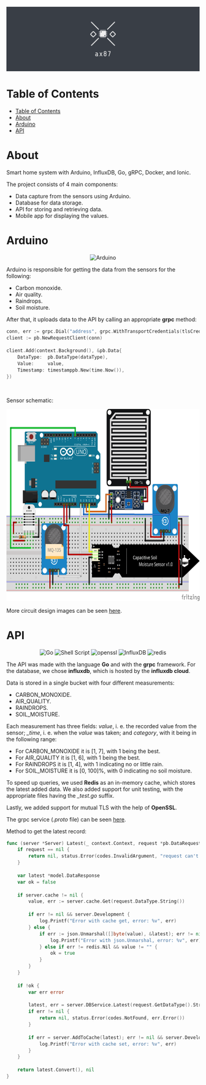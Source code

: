![Project logo](/images/logo.png)

# Table of Contents

- [Table of Contents](#table-of-contents)
- [About](#about)
- [Arduino](#arduino)
- [API](#api)

# About

Smart home system with Arduino, InfluxDB, Go, gRPC, Docker, and Ionic.

The project consists of 4 main components:
- Data capture from the sensors using Arduino.
- Database for data storage.
- API for storing and retrieving data.
- Mobile app for displaying the values.

# Arduino
<div align="center">
  <img alt="Arduino" src="https://img.shields.io/badge/Arduino-00979D?style=for-the-badge&logo=Arduino&logoColor=white"/>
</div>

Arduino is responsible for getting the data from the sensors for the following:
- Carbon monoxide.
- Air quality.
- Raindrops.
- Soil moisture.

After that, it uploads data to the API by calling an appropriate **grpc** method:
```go
conn, err := grpc.Dial("address", grpc.WithTransportCredentials(tlsCred))
client := pb.NewRequestClient(conn)

client.Add(context.Background(), &pb.Data{
    DataType:  pb.DataType(dataType),
    Value:     value,
    Timestamp: timestamppb.New(time.Now()),
})
```

<br>

Sensor schematic:
<div align="center">
  <img src="./images/circuit-designs/design-all.png" alt="Arduino wiring" height="500" width="700">
</div>

More circuit design images can be seen [here](/images/circuit-designs/).

# API
<div align="center">
  <img alt="Go" src="https://img.shields.io/badge/Go-00ADD8?style=for-the-badge&logo=go&logoColor=white"/>
  <img alt="Shell Script" src="https://img.shields.io/badge/Shell_Script-121011?style=for-the-badge&logo=gnu-bash&logoColor=white"/>
  <img alt="openssl" src="https://img.shields.io/badge/OpenSSL-721412?style=for-the-badge&logo=openssl&logoColor=white"/>
  <img alt="InfluxDB" src="https://img.shields.io/badge/InfluxDB-22ADF6?style=for-the-badge&logo=InfluxDB&logoColor=white"/>
  <img alt="redis" src="https://img.shields.io/badge/redis-CC0000.svg?&style=for-the-badge&logo=redis&logoColor=white"/>
</div>

The API was made with the language **Go** and with the **grpc** framework. For the database, we chose **influxdb**, which is hosted by the **influxdb cloud**.

Data is stored in a single bucket with four different measurements:
- CARBON_MONOXIDE.
- AIR_QUALITY.
- RAINDROPS.
- SOIL_MOISTURE.

Each measurement has three fields: *value*, i. e. the recorded value from the sensor; *_time*, i. e. when the *value* was taken; and *category*, with it being in the following range:
- For CARBON_MONOXIDE it is [1, 7], with 1 being the best.
- For AIR_QUALITY it is [1, 6], with 1 being the best.
- For RAINDROPS it is [1, 4], with 1 indicating no or little rain.
- For SOIL_MOISTURE it is [0, 100]%, with 0 indicating no soil moisture.

To speed up queries, we used **Redis** as an in-memory cache, which stores the latest added data. We also added support for unit testing, with the appropriate files having the *_test.go* suffix.

Lastly, we added support for mutual TLS with the help of **OpenSSL**.

The grpc service (*.proto* file) can be seen [here](/api/schema/).

Method to get the latest record:
```go
func (server *Server) Latest(_ context.Context, request *pb.DataRequest) (*pb.DataWithCategory, error) {
	if request == nil {
		return nil, status.Error(codes.InvalidArgument, "request can't be nil")
	}

	var latest *model.DataResponse
	var ok = false

	if server.cache != nil {
		value, err := server.cache.Get(request.DataType.String())

		if err != nil && server.Development {
			log.Printf("Error with cache get, error: %v", err)
		} else {
			if err := json.Unmarshal([]byte(value), &latest); err != nil && server.Development {
				log.Printf("Error with json.Unmarshal, error: %v", err)
			} else if err != redis.Nil && value != "" {
				ok = true
			}
		}
	}

	if !ok {
		var err error

		latest, err = server.DBService.Latest(request.GetDataType().String())
		if err != nil {
			return nil, status.Error(codes.NotFound, err.Error())
		}

		if err = server.AddToCache(latest); err != nil && server.Development {
			log.Printf("Error with cache set, error: %v", err)
		}
	}

	return latest.Convert(), nil
}
```
